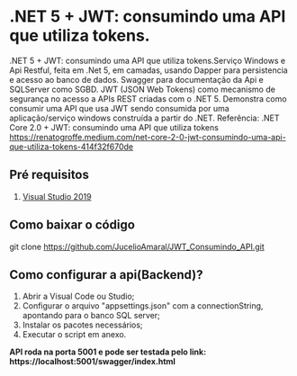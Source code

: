 
# .NET 5 + JWT: consumindo uma API que utiliza tokens.

.NET 5 + JWT: consumindo uma API que utiliza tokens.Serviço Windows e Api Restful, feita em .Net 5, em camadas, usando Dapper para persistencia e acesso ao banco de dados. Swagger para documentação da Api e SQLServer como SGBD.
JWT (JSON Web Tokens) como mecanismo de segurança no acesso a APIs REST criadas com o .NET 5. Demonstra como consumir uma API que usa JWT sendo consumida por uma aplicação/serviço windows construída a partir do .NET.
Referência: .NET Core 2.0 + JWT: consumindo uma API que utiliza tokens
https://renatogroffe.medium.com/net-core-2-0-jwt-consumindo-uma-api-que-utiliza-tokens-414f32f670de
 
## Pré requisitos
 
1. [Visual Studio 2019](https://visualstudio.microsoft.com/pt-br/vs/)

## Como baixar o código

git clone https://github.com/JucelioAmaral/JWT_Consumindo_API.git

## Como configurar a api(Backend)?

1. Abrir a Visual Code ou Studio;
2. Configurar o arquivo "appsettings.json" com a connectionString, apontando para o banco SQL server;
3. Instalar os pacotes necessários;
4. Executar o script em anexo.

**API roda na porta 5001 e pode ser testada pelo link: https://localhost:5001/swagger/index.html**

